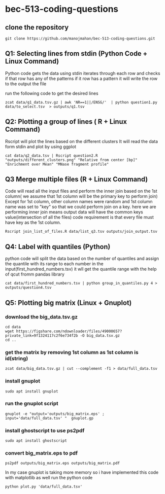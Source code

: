 # bec-513-coding-questions

## clone the repository 
```
git clone https://github.com/manojmahan/bec-513-coding-questions.git
```
 
## Q1: Selecting lines from stdin (Python Code + Linux Command)
Python code gets the data using stdin iterates through each row and checks if that row has any of the patterns
if it row has a pattern it will write the row to the output the file

run the following code to get the desired lines
```
zcat data/q1_data.tsv.gz | awk 'NR==1||/ENSG/'  | python question1.py data/to_select.tsv  > outputs/q1.tsv
```

## Q2: Plotting a group of lines ( R + Linux Command)
Rscript will plot the lines based on the different clusters
It will read the data form stdin and plot by using ggplot
```
cat data/q2_data.tsv | Rscript question2.R "outputs/different_clusters.png" "Relative from center [bp]" "Enrichment over Mean" "MNase fragment profile" 
```

## Q3 Merge multiple files (R + Linux Command)
Code will read all the input files and perform the inner join based on the 1st column( we assume that 1st column will be the primary key to perform join)
Except for 1st column, other column names were random and 1st column name was set to "key" so that we could perform join on a key.
here we are performing inner join means output data will have the common keys value(intersection of all the files)
code requirement is that every file must have key as the 1st column.
```
Rscript join_list_of_files.R data/list_q3.tsv outputs/join_output.tsv
```

## Q4: Label with quantiles (Python)

python code will split the data based on the number of quantiles and assign the quantile with its range to each number in the input(first_hundred_numbers.tsv)
it wll get the quantile range with the help of qcut fromm pandas library
```
cat data/first_hundred_numbers.tsv | python group_in_quantiles.py 4 > outputs/question4.tsv
```

## Q5: Plotting big matrix (Linux + Gnuplot)
### download the big_data.tsv.gz
```
cd data
wget https://figshare.com/ndownloader/files/49000657?private_link=9f1324117c2f6e734f2b -O big_data.tsv.gz
cd ..
```
### get the matrix by removing 1st column as 1st column is id(string)
```
zcat data/big_data.tsv.gz | cut --complement -f1 > data/full_data.tsv
```

### install gnuplot 
```
sudo apt install gnuplot
```
### run the gnuplot script 
```
gnuplot -e "output='outputs/big_matrix.eps' ; input='data/full_data.tsv' "  gnuplot.gp
```

### install ghostscript to use ps2pdf 
```
sudo apt install ghostscript
```
### convert big_matrix.eps to pdf
```
ps2pdf outputs/big_matrix.eps outputs/big_matrix.pdf
```

In my case gnuplot is taking more memory so i have implemented this code with matplotlib as well
run the python code
```
python plot.py 'data/full_data.tsv'
```

